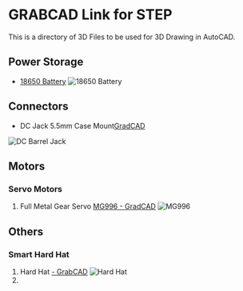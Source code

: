 # **GRABCAD Link for STEP**

This is a directory of 3D Files to be used for 3D Drawing in AutoCAD.

## Power Storage

*  [18650 Battery](https://grabcad.com/library/ncr-18650-battery-1)
![18650 Battery](https://d2t1xqejof9utc.cloudfront.net/screenshots/pics/f0a9c2c7aa640745680aaf00defcee66/large.png)


## Connectors
*  DC Jack 5.5mm Case Mount[GradCAD](https://grabcad.com/library/5-5mm-panel-mount-dc-jack-1)

![DC Barrel Jack](https://d2t1xqejof9utc.cloudfront.net/screenshots/pics/5495c067c8e236037a4ac9e2ef9d3aae/large.png)

## Motors
### Servo Motors
1. Full Metal Gear Servo [MG996 - GradCAD](https://grabcad.com/library/mg996r-servo-motor-3)
![MG996](https://d2t1xqejof9utc.cloudfront.net/screenshots/pics/abaffcb0e1eb2e13204a2b89a8cd9425/large.png)
## Others

### **Smart Hard Hat**

1. Hard Hat [ - GrabCAD](https://grabcad.com/library/hard-hat-fakey)
![Hard Hat](https://d2t1xqejof9utc.cloudfront.net/screenshots/pics/e445a1707636a10945c62685be462d61/large.JPG)
2. 

